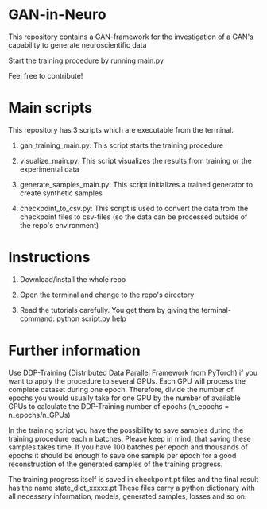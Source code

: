 # GAN-in-Neuro

This repository contains a GAN-framework for the investigation of a GAN's capability to generate neuroscientific data

Start the training procedure by running main.py

Feel free to contribute!

# Main scripts

This repository has 3 scripts which are executable from the terminal.

1. gan_training_main.py: This script starts the training procedure

2. visualize_main.py: This script visualizes the results from training or the experimental data

3. generate_samples_main.py: This script initializes a trained generator to create synthetic samples

4. checkpoint_to_csv.py: This script is used to convert the data from the checkpoint files to csv-files (so the data can be processed outside of the repo's environment)

# Instructions

1. Download/install the whole repo

2. Open the terminal and change to the repo's directory

3. Read the tutorials carefully. You get them by giving the terminal-command: python script.py help

# Further information

Use DDP-Training (Distributed Data Parallel Framework from PyTorch) if you want to apply the procedure to several GPUs.
Each GPU will process the complete dataset during one epoch. Therefore, divide the number of epochs you would usually take for one GPU by the number of available GPUs to calculate the DDP-Training number of epochs (n_epochs = n_epochs/n_GPUs)

In the training script you have the possibility to save samples during the training procedure each n batches. Please keep in mind, that saving these samples takes time. If you have 100 batches per epoch and thousands of epochs it should be enough to save one sample per epoch for a good reconstruction of the generated samples of the training progress. 

The training progress itself is saved in checkpoint.pt files and the final result has the name state_dict_xxxxx.pt
These files carry a python dictionary with all necessary information, models, generated samples, losses and so on.
